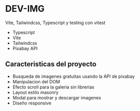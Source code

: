 # DEV-IMG
Vite, Tailwindcss, Typescript y testing con vitest

- Typescript
- Vite
- Tailwindcss
- Pixabay API

## Caracteristicas del proyecto

- Busqueda de imagenes gratuitas usando la API de pixabay
- Manipulacion del DOM
- Efecto scroll para la galeria sin librerias
- Layout estilo masonry
- Modal para mostrar y descargar imagenes
- Diseño responsive
